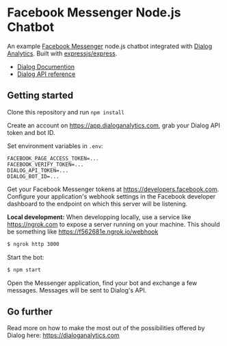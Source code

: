 # Facebook Messenger Node.js Chatbot

An example [Facebook Messenger](https://kik.com) node.js chatbot integrated with [Dialog Analytics](https://dialoganalytics.com). Built with [expressjs/express](https://github.com/expressjs/express).

- [Dialog Documention](https://docs.dialoganalytics.com)
- [Dialog API reference](https://docs.dialoganalytics.com/reference)

## Getting started

Clone this repository and run `npm install`

Create an account on https://app.dialoganalytics.com, grab your Dialog API token and bot ID.

Set environment variables in `.env`:

```
FACEBOOK_PAGE_ACCESS_TOKEN=...
FACEBOOK_VERIFY_TOKEN=...
DIALOG_API_TOKEN=...
DIALOG_BOT_ID=...
```

Get your Facebook Messenger tokens at https://developers.facebook.com. Configure your application's webhook settings in the Facebook developer dashboard to the endpoint on which this server will be listening.

__Local development:__ When developping locally, use a service like https://ngrok.com to expose a server running on your machine. This should be something like https://f562681e.ngrok.io/webhook

```bash
$ ngrok http 3000
```

Start the bot:

```bash
$ npm start
```

Open the Messenger application, find your bot and exchange a few messages. Messages will be sent to Dialog's API.

## Go further

Read more on how to make the most out of the possibilities offered by Dialog here: https://dialoganalytics.com
